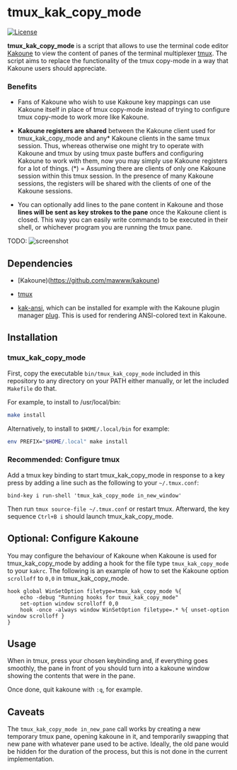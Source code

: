 # tmux_kak_copy_mode

[![License](https://img.shields.io/github/license/jbomanson/tmux_kak_copy_mode)](https://opensource.org/licenses/Apache-2.0)

**tmux_kak_copy_mode** is a script that allows to use the terminal code editor
[Kakoune](https://github.com/mawww/kakoune)
to view the content of panes
of the terminal multiplexer [tmux](https://github.com/tmux/tmux).
The script aims to replace the functionality of the tmux copy-mode
in a way that Kakoune users should appreciate.

### Benefits

- Fans of Kakoune who wish to use Kakoune key mappings can use
    Kakoune itself in place of tmux copy-mode instead of trying to
    configure tmux copy-mode to work more like Kakoune.

- **Kakoune registers are shared** between the Kakoune client used for
    tmux_kak_copy_mode and any* Kakoune clients in the same tmux
    session.
    Thus, whereas otherwise one might try to operate with Kakoune and tmux
    by using tmux paste buffers and configuring Kakoune to work with them,
    now you may simply use Kakoune registers for a lot of things.
    (*) = Assuming there are clients of only one Kakoune session within
    this tmux session.
    In the presence of many Kakoune sessions, the registers will be shared with
    the clients of one of the Kakoune sessions.

- You can optionally add lines to the pane content in Kakoune
    and those **lines will be sent as key strokes to the pane** once
    the Kakoune client is closed.
    This way you can easily write commands to be executed in their
    shell, or whichever program you are running the tmux pane.

TODO:
![screenshot](docs/screenshot.png)

## Dependencies

- [Kakoune)(https://github.com/mawww/kakoune)

- [tmux](https://github.com/tmux/tmux)

- [kak-ansi](https://github.com/eraserhd/kak-ansi),
  which can be installed for example with the Kakoune plugin manager
  [plug](https://github.com/andreyorst/plug.kak).
  This is used for rendering ANSI-colored text in Kakoune.

## Installation

### tmux_kak_copy_mode

First, copy the executable `bin/tmux_kak_copy_mode` included in this repository
to any directory on your PATH either manually, or let the included `Makefile`
do that.

For example, to install to /usr/local/bin:
```sh
make install
```

Alternatively, to install to `$HOME/.local/bin` for example:
```sh
env PREFIX="$HOME/.local" make install
```

### Recommended: Configure tmux

Add a tmux key binding to start tmux_kak_copy_mode in response to a key press by
adding a line such as the following to your `~/.tmux.conf`:

```tmux
bind-key i run-shell 'tmux_kak_copy_mode in_new_window'
```

Then run `tmux source-file ~/.tmux.conf` or restart tmux.
Afterward, the key sequence `Ctrl+B i` should launch tmux_kak_copy_mode.

## Optional: Configure Kakoune

You may configure the behaviour of Kakoune when Kakoune is used for
tmux_kak_copy_mode by adding a hook for the file type `tmux_kak_copy_mode`
to your `kakrc`.
The following is an example of how to set the Kakoune option `scrolloff` to
`0,0` in tmux_kak_copy_mode.

```kak
hook global WinSetOption filetype=tmux_kak_copy_mode %{
    echo -debug "Running hooks for tmux_kak_copy_mode"
    set-option window scrolloff 0,0
    hook -once -always window WinSetOption filetype=.* %{ unset-option window scrolloff }
}
```

## Usage

When in tmux, press your chosen keybinding and, if everything goes smoothly,
the pane in front of you should turn into a kakoune window showing the contents
that were in the pane.

Once done, quit kakoune with `:q`, for example.

## Caveats

The `tmux_kak_copy_mode in_new_pane` call works by creating a new temporary tmux
pane, opening kakoune in it, and temporarily swapping that new pane with
whatever pane used to be active.
Ideally, the old pane would be hidden for the duration of the process, but this
is not done in the current implementation.
